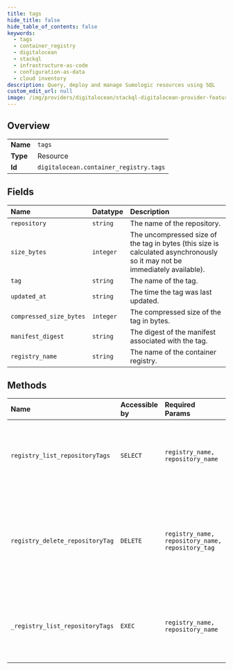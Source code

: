 ```yaml
---
title: tags
hide_title: false
hide_table_of_contents: false
keywords:
  - tags
  - container_registry
  - digitalocean    
  - stackql
  - infrastructure-as-code
  - configuration-as-data
  - cloud inventory
description: Query, deploy and manage Sumologic resources using SQL
custom_edit_url: null
image: /img/providers/digitalocean/stackql-digitalocean-provider-featured-image.png
---
```

  
    

## Overview
<table><tbody>
<tr><td><b>Name</b></td><td><code>tags</code></td></tr>
<tr><td><b>Type</b></td><td>Resource</td></tr>
<tr><td><b>Id</b></td><td><code>digitalocean.container_registry.tags</code></td></tr>
</tbody></table>

## Fields
| Name | Datatype | Description |
|:-----|:---------|:------------|
| `repository` | `string` | The name of the repository. |
| `size_bytes` | `integer` | The uncompressed size of the tag in bytes (this size is calculated asynchronously so it may not be immediately available). |
| `tag` | `string` | The name of the tag. |
| `updated_at` | `string` | The time the tag was last updated. |
| `compressed_size_bytes` | `integer` | The compressed size of the tag in bytes. |
| `manifest_digest` | `string` | The digest of the manifest associated with the tag. |
| `registry_name` | `string` | The name of the container registry. |
## Methods
| Name | Accessible by | Required Params | Description |
|:-----|:--------------|:----------------|:------------|
| `registry_list_repositoryTags` | `SELECT` | `registry_name, repository_name` | To list all tags in your container registry repository, send a GET<br />request to `/v2/registry/$REGISTRY_NAME/repositories/$REPOSITORY_NAME/tags`.<br /><br />Note that if your repository name contains `/` characters, it must be<br />URL-encoded in the request URL. For example, to list tags for<br />`registry.digitalocean.com/example/my/repo`, the path would be<br />`/v2/registry/example/repositories/my%2Frepo/tags`.<br /> |
| `registry_delete_repositoryTag` | `DELETE` | `registry_name, repository_name, repository_tag` | To delete a container repository tag, send a DELETE request to<br />`/v2/registry/$REGISTRY_NAME/repositories/$REPOSITORY_NAME/tags/$TAG`.<br /><br />Note that if your repository name contains `/` characters, it must be<br />URL-encoded in the request URL. For example, to delete<br />`registry.digitalocean.com/example/my/repo:mytag`, the path would be<br />`/v2/registry/example/repositories/my%2Frepo/tags/mytag`.<br /><br />A successful request will receive a 204 status code with no body in response.<br />This indicates that the request was processed successfully.<br /> |
| `_registry_list_repositoryTags` | `EXEC` | `registry_name, repository_name` | To list all tags in your container registry repository, send a GET<br />request to `/v2/registry/$REGISTRY_NAME/repositories/$REPOSITORY_NAME/tags`.<br /><br />Note that if your repository name contains `/` characters, it must be<br />URL-encoded in the request URL. For example, to list tags for<br />`registry.digitalocean.com/example/my/repo`, the path would be<br />`/v2/registry/example/repositories/my%2Frepo/tags`.<br /> |
